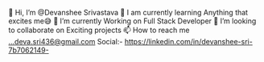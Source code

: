 👋 Hi, I’m @Devanshee Srivastava
👀 I am currently learning Anything that excites me😅
🌱 I’m currently Working on Full Stack Developer
👯 I’m looking to collaborate on Exciting projects
📫 How to reach me ...deva.sri436@gmail.com
  Social:-
  https://linkedin.com/in/devanshee-sri-7b7062149-

<!---
Devanshee-sri/Devanshee-sri is a ✨ special ✨ repository because its `README.md` (this file) appears on your GitHub profile.
You can click the Preview link to take a look at your changes.
--->
